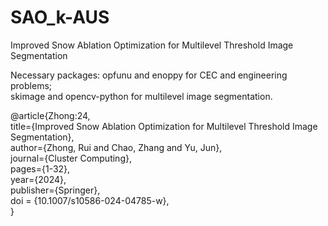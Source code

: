 # SAO_k-AUS
Improved Snow Ablation Optimization for Multilevel Threshold Image Segmentation

Necessary packages: opfunu and enoppy for CEC and engineering problems;  
skimage and opencv-python for multilevel image segmentation.

@article{Zhong:24,  
title={Improved Snow Ablation Optimization for Multilevel Threshold Image Segmentation},  
author={Zhong, Rui and Chao, Zhang and Yu, Jun},  
journal={Cluster Computing},  
pages={1-32},  
year={2024},  
publisher={Springer},  
doi = {10.1007/s10586-024-04785-w},  
}
